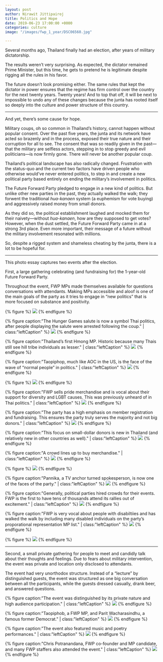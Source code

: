 ```yaml
---
layout: post
author: Nirawit Jittipairoj
title: Politics and Hope
date: 2019-06-23 17:00:00 +0000
categories: culture
image: "/images/fwp_1_year/DSC06560.jpg"

---
```


Several months ago, Thailand finally had an election, after years of military dictatorship. 

The results weren’t very surprising. As expected, the dictator remained Prime Minister, but this time, he gets to pretend he is legitimate despite rigging all the rules in his favor.

The future doesn’t look promising either. The same rules that kept the dictator in power ensures that the regime has firm control over the country for the next twenty years. Twenty years! And to top that off, it will be next to impossible to undo any of these changes because the junta has rooted itself so deeply into the culture and power structure of this country.

***

And yet, there’s some cause for hope. 

Military coups, oh so common in Thailand’s history, cannot happen without popular consent. Over the past five years, the junta and its network have acted so brazenly and in the process, exposed their true nature and their corruption for all to see. The consent that was so readily given in the past—that the military are selfless actors, stepping in to stop greedy and evil politicians—is now firmly gone. There will never be another popular coup.

Thailand’s political landscape has also radically changed. Frustration with the status-quo and the current two factors have driven people who otherwise would’ve never entered politics, to step in and create a new political party based entirely on ending the military’s involvement in politics.

The Future Forward Party pledged to engage in a new kind of politics. But unlike other new parties in the past, they actually walked the walk; they forwent the traditional *hua-kanaen* system (a euphemism for vote buying) and aggressively raised money from small donors.

As they did so, the political establishment laughed and mocked them for their naivety—without *hua-kanaen*, how are they supposed to get votes? However, when the dust settled, the Future Forward Party came in at a strong 3rd place. Even more important, their message of a future without the military involvement resonated with millions.

So, despite a rigged system and shameless cheating by the junta, there is a lot to be hopeful for.

***

This photo essay captures two events after the election. 

First, a large gathering celebrating (and fundraising for) the 1-year-old Future Forward Party. 

Throughout the event, FWP MPs made themselves available for questions conversations with attendants. Making MPs accessible and aloof is one of the main goals of the party as it tries to engage in “new politics” that is more focused on substance and positivity.

{% figure %}
![](/images/fwp_1_year/DSC06430.jpg)
{% endfigure %}

{% figure caption:"The Hunger Games salute is now a symbol Thai politics, after people displaying the salute were arrested following the coup." | class:"leftCaption" %}
![](/images/fwp_1_year/DSC06480.jpg)
{% endfigure %}

{% figure caption:"Thailand’s first Hmong MP. Historic because many Thais still see hill tribe individuals as lesser." | class:"leftCaption" %}
![](/images/fwp_1_year/DSC06518.jpg)
{% endfigure %}

{% figure caption:"Taopiphop, much like AOC in the US, is the face of the wave of “normal people” in politics." | class:"leftCaption" %}
![](/images/fwp_1_year/DSC06530.jpg)
{% endfigure %}

{% figure %}
![](/images/fwp_1_year/DSC06555.jpg)
{% endfigure %}

{% figure caption:"FWP sells pride merchandise and is vocal about their support for diversity and LGBT causes. This was previously unheard of in Thai politics." | class:"leftCaption" %}
![](/images/fwp_1_year/DSC06434.jpg)
{% endfigure %}

{% figure caption:"The party has a high emphasis on member registration and fundraising. This ensures the party truly serves the majority and not big donors." | class:"leftCaption" %}
![](/images/fwp_1_year/DSC06439.jpg)
{% endfigure %}

{% figure caption:"This focus on small-dollar donors is new in Thailand (and relatively new in other countries as well)." | class:"leftCaption" %}
![](/images/fwp_1_year/DSC06454.jpg)
{% endfigure %}

{% figure caption:"A crowd lines up to buy merchandise." | class:"leftCaption" %}
![](/images/fwp_1_year/DSC06590.jpg)
{% endfigure %}

{% figure %}
![](/images/fwp_1_year/DSC06462.jpg)
{% endfigure %}

{% figure caption:"Pannika, a TV anchor turned spokesperson, is now one of the faces of the party." | class:"leftCaption" %}
![](/images/fwp_1_year/DSC06457.jpg)
{% endfigure %}

{% figure caption:"Generally, political parties hired crowds for their events. FWP is the first to have tens of thousands attend its rallies out of excitement." | class:"leftCaption" %}
![](/images/fwp_1_year/DSC06558.jpg)
{% endfigure %}

{% figure caption:"FWP is very vocal about people with disabiltiies and has walked the walk by including many disabled individuals on the party’s proporational representation MP list." | class:"leftCaption" %}
![](/images/fwp_1_year/DSC06579.jpg)
{% endfigure %}

{% figure %}
![](/images/fwp_1_year/DSC06570.jpg)
{% endfigure %}

***

Second, a small private gathering for people to meet and candidly talk about their thoughts and feelings. Due to fears about military intervention, the event was private and location only disclosed to attendants.

The event had very unorthodox structure. Instead of a “lecture” by distinguished guests, the event was structured as one big conversation between all the participants, while the guests dressed casually, drank beer, and answered questions.

{% figure caption:"The event was distinguished by its private nature and high audience participation." | class:"leftCaption" %}
![](/images/fwp_1_year/DSC06620.jpg)
{% endfigure %}

{% figure caption:"Taopiphob, a FWP MP, and Parit Wacharasindhu, a famous former Democrat." | class:"leftCaption" %}
![](/images/fwp_1_year/DSC06624.jpg)
{% endfigure %}

{% figure caption:"The event also featured music and poetry performances." | class:"leftCaption" %}
![](/images/fwp_1_year/DSC06604.jpg)
{% endfigure %}

{% figure caption:"Chris Potranandana, FWP co-founder and MP candidate, and many FWP staffers also attended the event." | class:"leftCaption" %}
![](/images/fwp_1_year/DSC06632.jpg)
{% endfigure %}

